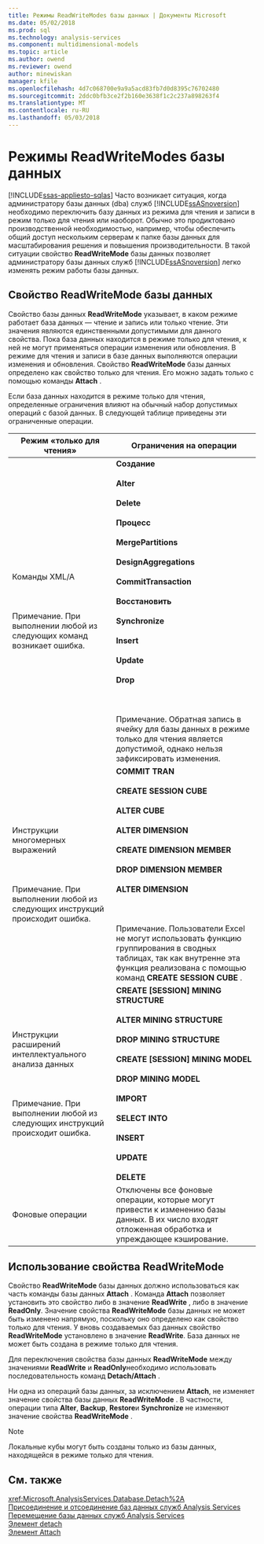 ```yaml
---
title: Режимы ReadWriteModes базы данных | Документы Microsoft
ms.date: 05/02/2018
ms.prod: sql
ms.technology: analysis-services
ms.component: multidimensional-models
ms.topic: article
ms.author: owend
ms.reviewer: owend
author: minewiskan
manager: kfile
ms.openlocfilehash: 4d7c068700e9a9a5acd83fb7d0d8395c76702480
ms.sourcegitcommit: 2ddc0bfb3ce2f2b160e3638f1c2c237a898263f4
ms.translationtype: MT
ms.contentlocale: ru-RU
ms.lasthandoff: 05/03/2018
---
```

# <a name="database-readwritemodes"></a>Режимы ReadWriteModes базы данных
[!INCLUDE[ssas-appliesto-sqlas](../../includes/ssas-appliesto-sqlas.md)]
  Часто возникает ситуация, когда администратору базы данных (dba) служб [!INCLUDE[ssASnoversion](../../includes/ssasnoversion-md.md)] необходимо переключить базу данных из режима для чтения и записи в режим только для чтения или наоборот. Обычно это продиктовано производственной необходимостью, например, чтобы обеспечить общий доступ нескольким серверам к папке базы данных для масштабирования решения и повышения производительности. В такой ситуации свойство **ReadWriteMode** базы данных позволяет администратору базы данных служб [!INCLUDE[ssASnoversion](../../includes/ssasnoversion-md.md)] легко изменять режим работы базы данных.  
  
## <a name="readwritemode-database-property"></a>Свойство ReadWriteMode базы данных  
 Свойство базы данных **ReadWriteMode** указывает, в каком режиме работает база данных — чтение и запись или только чтение. Эти значения являются единственными допустимыми для данного свойства. Пока база данных находится в режиме только для чтения, к ней не могут применяться операции изменения или обновления. В режиме для чтения и записи в базе данных выполняются операции изменения и обновления. Свойство **ReadWriteMode** базы данных определено как свойство только для чтения. Его можно задать только с помощью команды **Attach** .  
  
 Если база данных находится в режиме только для чтения, определенные ограничения влияют на обычный набор допустимых операций с базой данных. В следующей таблице приведены эти ограниченные операции.  
  
|Режим «только для чтения»|Ограничения на операции|  
|-------------------|---------------------------|  
|Команды XML/A<br /><br /> <br /><br /> Примечание. При выполнении любой из следующих команд возникает ошибка.|**Создание**<br /><br /> **Alter**<br /><br /> **Delete**<br /><br /> **Процесс**<br /><br /> **MergePartitions**<br /><br /> **DesignAggregations**<br /><br /> **CommitTransaction**<br /><br /> **Восстановить**<br /><br /> **Synchronize**<br /><br /> **Insert**<br /><br /> **Update**<br /><br /> **Drop**<br /><br /> <br /><br /> Примечание. Обратная запись в ячейку для базы данных в режиме только для чтения является допустимой, однако нельзя зафиксировать изменения.|  
|Инструкции многомерных выражений<br /><br /> <br /><br /> Примечание. При выполнении любой из следующих инструкций происходит ошибка.|**COMMIT TRAN**<br /><br /> **CREATE SESSION CUBE**<br /><br /> **ALTER CUBE**<br /><br /> **ALTER DIMENSION**<br /><br /> **CREATE DIMENSION MEMBER**<br /><br /> **DROP DIMENSION MEMBER**<br /><br /> **ALTER DIMENSION**<br /><br /> <br /><br /> Примечание. Пользователи Excel не могут использовать функцию группирования в сводных таблицах, так как внутренне эта функция реализована с помощью команд **CREATE SESSION CUBE** .|  
|Инструкции расширений интеллектуального анализа данных<br /><br /> <br /><br /> Примечание. При выполнении любой из следующих инструкций происходит ошибка.|**CREATE [SESSION] MINING STRUCTURE**<br /><br /> **ALTER MINING STRUCTURE**<br /><br /> **DROP MINING STRUCTURE**<br /><br /> **CREATE [SESSION] MINING MODEL**<br /><br /> **DROP MINING MODEL**<br /><br /> **IMPORT**<br /><br /> **SELECT INTO**<br /><br /> **INSERT**<br /><br /> **UPDATE**<br /><br /> **DELETE**|  
|Фоновые операции|Отключены все фоновые операции, которые могут привести к изменению базы данных. В их число входят отложенная обработка и упреждающее кэширование.|  
  
## <a name="readwritemode-usage"></a>Использование свойства ReadWriteMode  
 Свойство **ReadWriteMode** базы данных должно использоваться как часть команды базы данных **Attach** . Команда **Attach** позволяет установить это свойство либо в значение **ReadWrite** , либо в значение **ReadOnly**. Значение свойства **ReadWriteMode** базы данных не может быть изменено напрямую, поскольку оно определено как свойство только для чтения. У вновь создаваемых баз данных свойство **ReadWriteMode** установлено в значение **ReadWrite**. База данных не может быть создана в режиме только для чтения.  
  
 Для переключения свойства базы данных **ReadWriteMode** между значениями **ReadWrite** и **ReadOnly**необходимо использовать последовательность команд **Detach/Attach** .  
  
 Ни одна из операций базы данных, за исключением **Attach**, не изменяет значение свойства базы данных **ReadWriteMode** . В частности, операции типа **Alter**, **Backup**, **Restore**и **Synchronize** не изменяют значение свойства **ReadWriteMode** .  
  
> [!NOTE]  
>  Локальные кубы могут быть созданы только из базы данных, находящейся в режиме только для чтения.  
  
## <a name="see-also"></a>См. также  
 <xref:Microsoft.AnalysisServices.Database.Detach%2A>   
 [Присоединение и отсоединение баз данных служб Analysis Services](../../analysis-services/multidimensional-models/attach-and-detach-analysis-services-databases.md)   
 [Перемещение базы данных служб Analysis Services](../../analysis-services/multidimensional-models/move-an-analysis-services-database.md)   
 [Элемент detach](../../analysis-services/xmla/xml-elements-commands/detach-element.md)   
 [Элемент Attach](../../analysis-services/xmla/xml-elements-commands/attach-element.md)  
  
  
